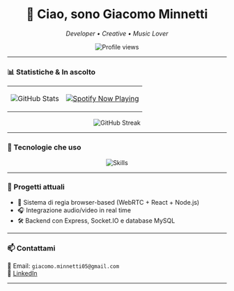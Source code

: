 <h1 align="center">👋 Ciao, sono Giacomo Minnetti</h1>
<p align="center"><em>Developer • Creative • Music Lover</em></p>

<p align="center">
  <img src="https://komarev.com/ghpvc/?username=giacomo-minnetti&label=Profile%20views&color=0e75b6&style=flat" alt="Profile views" />
</p>

---

### 📊 Statistiche & In ascolto

<table>
  <tr>
    <td>
      <img src="https://github-readme-stats.vercel.app/api?username=giacomo-minnetti&show_icons=true&theme=radical&border_radius=10&hide_title=true" alt="GitHub Stats"/>
    </td>
    <td>
      <p align="center">
    <a href="https://github.com/kittinan/spotify-github-profile">
      <img src="https://spotify-github-profile.kittinanx.com/api/view?    uid=n5gs7y94ghzvs1mtcrd5wj9dw&cover_image=true&theme=compact&show_offline=false&background_color=121212&interchange=false" alt="Spotify Now Playing" />
  </a>
</p>
     </td>
  </tr>
</table>

<p align="center">
  <img src="https://github-readme-streak-stats.herokuapp.com/?user=giacomo-minnetti&theme=radical&hide_border=true" alt="GitHub Streak"/>
</p>

---

### 🧠 Tecnologie che uso

<p align="center">
  <img src="https://skillicons.dev/icons?i=c,cs,java,mysql,flutter,html,css,js,react,nodejs,vite,git,github,linux" alt="Skills" />
</p>

---

### 🚀 Progetti attuali

- 🎥 Sistema di regia browser-based (WebRTC + React + Node.js)
- 🎧 Integrazione audio/video in real time
- 🛠️ Backend con Express, Socket.IO e database MySQL

---

### 📫 Contattami

<p>
  📧 Email: <code>giacomo.minnetti05@gmail.com</code><br/>
  💼 <a href="[https://linkedin.com/in/giacomo-minnetti](https://www.linkedin.com/in/giacomo-minnetti-841b5b329/)">LinkedIn</a><br/>
</p>

---

